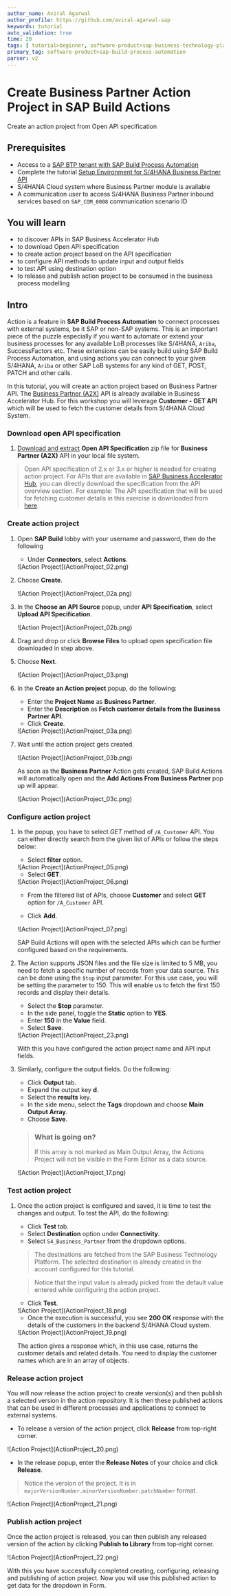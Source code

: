 ```yaml
---
author_name: Aviral Agarwal
author_profile: https://github.com/aviral-agarwal-sap
keywords: tutorial
auto_validation: true
time: 20
tags: [ tutorial>beginner, software-product>sap-business-technology-platform, tutorial>free-tier]
primary_tag: software-product>sap-build-process-automation
parser: v2
---
```


# Create Business Partner Action Project in SAP Build Actions
<!-- description --> Create an action project from Open API specification

## Prerequisites
- Access to a [SAP BTP tenant with SAP Build Process Automation](spa-subscribe-booster)
- Complete the tutorial [Setup Environment for S/4HANA Business Partner API](spa-dropdown-value-help-filtering-setupenv)
- S/4HANA Cloud system where Business Partner module is available
- A communication user to access S/4HANA Business Partner inbound services based on `SAP_COM_0008` communication scenario ID

## You will learn
- to discover APIs in SAP Business Accelerator Hub
- to download Open API specification
- to create action project based on the API specification
- to configure API methods to update input and output fields
- to test API using destination option
- to release and publish action project to be consumed in the business process modelling

## Intro
Action is a feature in **SAP Build Process Automation** to connect processes with external systems, be it SAP or non-SAP systems. This is an important piece of the puzzle especially if you want to automate or extend your business processes for any available LoB processes like S/4HANA, `Ariba`, SuccessFactors etc. These extensions can be easily build using SAP Build Process Automation, and using actions you can connect to your given S/4HANA, `Ariba` or other SAP LoB systems for any kind of GET, POST, PATCH and other calls.

In this tutorial, you will create an action project based on Business Partner API. The [Business Partner (A2X)](https://api.sap.com/api/API_BUSINESS_PARTNER/overview) API is already available in Business Accelerator Hub. For this workshop you will leverage **Customer - GET API** which will be used to fetch the customer details from S/4HANA Cloud System.

### Download open API specification

1.  [Download and extract](https://www.sap.com/registration/trial.f47300f6-63b8-4f22-b189-dbadd3c903d6.html?id=0055000000004992023) **Open API Specification** zip file for **Business Partner (A2X)** API in your local file system.

> Open API specification of 2.x or 3.x or higher is needed for creating action project. For APIs that are available in [SAP Business Accelerator Hub](https://api.sap.com), you can directly download the specification from the API overview section. For example: The API specification that will be used for fetching customer details in this exercise is downloaded from [here](https://api.sap.com/api/API_BUSINESS_PARTNER/overview).


### Create action project

1.	Open **SAP Build** lobby with your username and password, then do the following

    - Under **Connectors**, select **Actions**.

    <!-- border -->![Action Project](ActionProject_02.png)

2. Choose **Create**.

    <!-- border -->![Action Project](ActionProject_02a.png)

3. In the **Choose an API Source** popup, under **API Specification**, select **Upload API Specification**.

    <!-- border -->![Action Project](ActionProject_02b.png)

4. Drag and drop or click **Browse Files** to upload open specification file downloaded in step above.
   
5. Choose **Next**.

    <!-- border -->![Action Project](ActionProject_03.png)

6. In the **Create an Action project** popup, do the following:
   
    - Enter the **Project Name** as **Business Partner**.
    - Enter the **Description** as **Fetch customer details from the Business Partner API**.
    - Click **Create**.

    <!-- border -->![Action Project](ActionProject_03a.png)

7. Wait until the action project gets created.

    <!-- border -->![Action Project](ActionProject_03b.png)
    
    As soon as the **Business Partner** Action gets created, SAP Build Actions will automatically open and the **Add Actions From Business Partner** pop up will appear.

    <!-- border -->![Action Project](ActionProject_03c.png)


### Configure action project

1. In the popup, you have to select *GET* method of `/A_Customer` API. You can either directly search from the given list of APIs or follow the steps below:

    - Select **filter** option.

    <!-- border -->![Action Project](ActionProject_05.png)

    - Select **GET**.

    <!-- border size:540px -->![Action Project](ActionProject_06.png)

    - From the filtered list of APIs, choose **Customer** and select **GET** option for `/A_Customer` API.

    - Click **Add**.

    <!-- border -->![Action Project](ActionProject_07.png)

    SAP Build Actions will open with the selected APIs which can be further configured based on the requirements.

2. The Action supports JSON files and the file size is limited to 5 MB, you need to fetch a specific number of records from your data source. This can be done using the `$top` input parameter. For this use case, you will be setting the parameter to 150. This will enable us to fetch the first 150 records and display their details. 

    - Select the **$top** parameter.
    - In the side panel, toggle the **Static** option to **YES**.
    - Enter **150** in the **Value** field.
    - Select **Save**.

    <!-- border -->![Action Project](ActionProject_23.png)

    With this you have configured the action project name and API input fields.

3. Similarly, configure the output fields. Do the following:

    - Click **Output** tab.
    - Expand the output key **d**.
    - Select the **results** key.
    - In the side menu, select the **Tags** dropdown and choose **Main Output Array**.
    - Choose **Save**.

    > ### What is going on?
    > If this array is not marked as Main Output Array, the Actions Project will not be visible in the Form Editor as a data source.

    <!-- border -->![Action Project](ActionProject_17.png)

### Test action project

1. Once the action project is configured and saved, it is time to test the changes and output. To test the API, do the following:

    - Click **Test** tab.
    - Select **Destination** option under **Connectivity**.
    - Select `S4_Business_Partner` from the dropdown options.

    > The destinations are fetched from the SAP Business Technology Platform. The selected destination is already created in the account configured for this tutorial.

    > Notice that the input value is already picked from the default value entered while configuring the action project.

    - Click **Test**.

    <!-- border -->![Action Project](ActionProject_18.png)

    - Once the execution is successful, you see **200 OK** response with the details of the customers in the backend S/4HANA Cloud system.

    <!-- border -->![Action Project](ActionProject_19.png)

    The action gives a response which, in this use case, returns the customer details and related details. You need to display the customer names which are in an array of objects.


### Release action project

You will now release the action project to create version(s) and then publish a selected version in the action repository. It is then these published actions that can be used in different processes and applications to connect to external systems.

- To release a version of the action project, click **Release** from top-right corner.

<!-- border -->![Action Project](ActionProject_20.png)

- In the release popup, enter the **Release Notes** of your choice and click **Release**.

> Notice the version of the project. It is in `majorVersionNumber.minorVersionNumber.patchNumber` format.

<!-- border -->![Action Project](ActionProject_21.png)

### Publish action project

Once the action project is released, you can then publish any released version of the action by clicking **Publish to Library** from top-right corner.

<!-- border -->![Action Project](ActionProject_22.png)

With this you have successfully completed creating, configuring, releasing and publishing of action project. Now you will use this published action to get data for the dropdown in Form.
